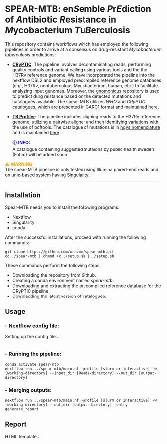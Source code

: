 # SPEAR-MTB: en*S*emble *P*r*E*diction of *A*ntibiotic *R*esistance in *M*ycobacterium *T*u*B*erculosis

This repository contains workflows which has employed the following pipelines in order to arrive at a consensus on drug-resistant _Mycobacterium tuberculosis_ predictions:

- **[CRyPTIC](https://github.com/iqbal-lab-org)**: The pipeline involves decontaminating reads, performing quality controls and variant calling using various tools and the the H37Rv reference genome. We have incorporated the pipeline into the nextflow DSL2 and employed precompiled reference genome databases (e.g., H37Rv, nontuberculous Mycobacterium, human, etc.) to facilitate analyzing input genomes. Moreover, the [gnomonicus](https://github.com/oxfordmmm/gnomonicus) repository is used to predict durg reistance based on the detected mutations and catalogues available. The spear-MTB utilizes _WHO_ and _CRyPTIC_ catalogues, which are presented in [GARC1](https://fowlerlab.org/2018/11/25/goarc-a-general-ontology-for-antimicrobial-resistance-catalogues/) format and maintained [here](https://github.com/oxfordmmm/tuberculosis_amr_catalogues).

- **[TB Profiler](https://github.com/jodyphelan/TBProfiler)**:
  The pipeline includes aligning reads to the H37Rv reference genome, utilizing a pairwise aligner and then identifying variations with the use of bcftools. The catalogue of mutations is in [hgvs nomenclature](http://varnomen.hgvs.org/bg-material/simple/) and is maintained [here](https://github.com/jodyphelan/tbdb).

  <span style="color:blue"> &#128712; <b>INFO:</b><br></span>
  A catalogue containing suggested mutaions by public health sweden (Fohm) will be added soon.

<div>
  <span style="color:orange"> &#x26A0; <b>WARNING:</b><br></span>
  The spear-MTB pipeline is only tested using Illumina paired-end reads and on unix-based system having Singularity.
</div>

---

## **Installation**

Spear-MTB needs you to install the following programs:

- Nextflow
- Singularity
- conda

After the successful installations, proceed with running the following commands:

```
git clone https://github.com/xrazmo/spear-mtb.git
cd ./spear-mtb | chmod +x ./setup.sh | ./setup.sh
```

These commands perform the following steps:

- Downloading the repository from Github.
- Creating a conda environment named _spear-mtb_.
- Downloading and extracting the precompiled reference database for the CRyPTIC pipeline.
- Downlaoding the latest version of catalogues.

## **Usage**

### - Nextflow config file:

Setting up the config file...

```

```

### - Running the pipeline:

```
conda activate spear-mtb
nextflow run ../spear-mtb/main.nf -profile [slurm or interactive] -w [working-directory] --input_dir [Reads-directory] --out_dir [output-directory]
```

### - Merging outputs:

```
nextflow run ../spear-mtb/main.nf -profile [slurm or interactive] -w [working-directory] --out_dir [output-directory] -entry generate_report
```

## **Report**

HTML template...

